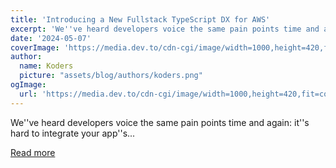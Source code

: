 ```yaml
---
title: 'Introducing a New Fullstack TypeScript DX for AWS'
excerpt: 'We''ve heard developers voice the same pain points time and again: it''s hard to integrate your app''s...'
date: '2024-05-07'
coverImage: 'https://media.dev.to/cdn-cgi/image/width=1000,height=420,fit=cover,gravity=auto,format=auto/https%3A%2F%2Fdev-to-uploads.s3.amazonaws.com%2Fuploads%2Farticles%2Fsiik69tb24w1k0yu0wz6.png'
author:
  name: Koders
  picture: "assets/blog/authors/koders.png"
ogImage:
  url: 'https://media.dev.to/cdn-cgi/image/width=1000,height=420,fit=cover,gravity=auto,format=auto/https%3A%2F%2Fdev-to-uploads.s3.amazonaws.com%2Fuploads%2Farticles%2Fsiik69tb24w1k0yu0wz6.png'
---
```


We''ve heard developers voice the same pain points time and again: it''s hard to integrate your app''s...

[Read more](https://dev.to/aws/introducing-a-new-fullstack-typescript-dx-for-aws-1ap9)
